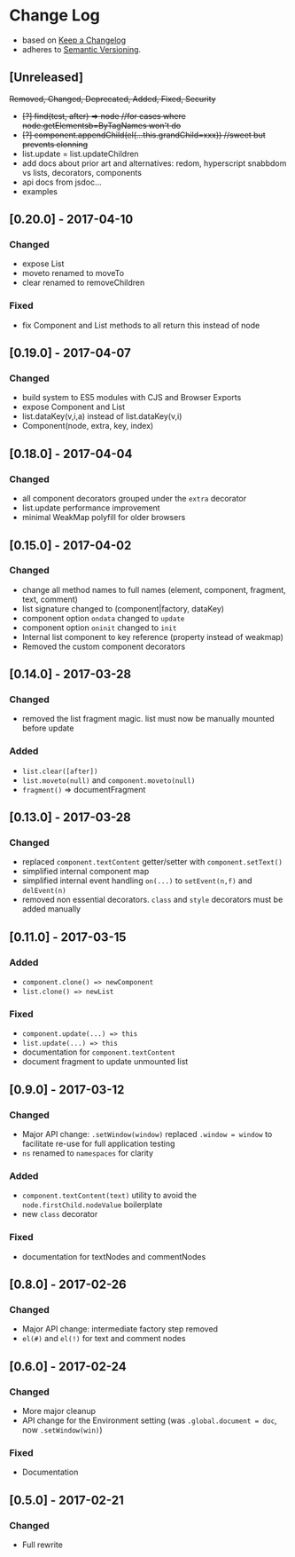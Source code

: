 <!-- markdownlint-disable MD022 MD024 MD026 MD032 MD041 -->

# Change Log

- based on [Keep a Changelog](http://keepachangelog.com/)
- adheres to [Semantic Versioning](http://semver.org/).

## [Unreleased]
~~Removed, Changed, Deprecated, Added, Fixed, Security~~
- ~~[?] find(test, after) => node //for cases where node.getElementsb=ByTagNames won't do~~
- ~~[?] component.appendChild(el(...this.grandChild=xxx)) //sweet but prevents clonning~~
- list.update = list.updateChildren
- add docs about prior art and alternatives: redom, hyperscript snabbdom vs lists, decorators, components
- api docs from jsdoc...
- examples


## [0.20.0] - 2017-04-10
### Changed
- expose List
- moveto renamed to moveTo
- clear renamed to removeChildren

### Fixed
- fix Component and List methods to all return this instead of node

## [0.19.0] - 2017-04-07
### Changed
- build system to ES5 modules with CJS and Browser Exports
- expose Component and List
- list.dataKey(v,i,a) instead of list.dataKey(v,i)
- Component(node, extra, key, index)

## [0.18.0] - 2017-04-04
### Changed
- all component decorators grouped under the `extra` decorator
- list.update performance improvement
- minimal WeakMap polyfill for older browsers

## [0.15.0] - 2017-04-02
### Changed
- change all method names to full names (element, component, fragment, text, comment)
- list signature changed to (component|factory, dataKey)
- component option `ondata` changed to `update`
- component option `oninit` changed to `init`
- Internal list component to key reference (property instead of weakmap)
- Removed the custom component decorators

## [0.14.0] - 2017-03-28
### Changed
- removed the list fragment magic. list must now be manually mounted before update

### Added
- `list.clear([after])`
- `list.moveto(null)` and `component.moveto(null)`
- `fragment()` => documentFragment

## [0.13.0] - 2017-03-28
### Changed
- replaced `component.textContent` getter/setter with `component.setText()`
- simplified internal component map
- simplified internal event handling `on(...)` to `setEvent(n,f)` and `delEvent(n)`
- removed non essential decorators. `class` and `style` decorators must be added manually

## [0.11.0] - 2017-03-15
### Added
- `component.clone() => newComponent`
- `list.clone() => newList`

### Fixed
- `component.update(...) => this`
- `list.update(...) => this`
- documentation for `component.textContent`
- document fragment to update unmounted list

## [0.9.0] - 2017-03-12
### Changed
- Major API change: `.setWindow(window)` replaced `.window = window` to facilitate re-use for full application testing
- `ns` renamed to `namespaces` for clarity

### Added
- `component.textContent(text)` utility to avoid the `node.firstChild.nodeValue` boilerplate
- new `class` decorator

### Fixed
- documentation for textNodes and commentNodes

## [0.8.0] - 2017-02-26
### Changed
- Major API change: intermediate factory step removed
- `el(#)` and `el(!)` for text and comment nodes

## [0.6.0] - 2017-02-24
### Changed
- More major cleanup
- API change for the Environment setting (was `.global.document = doc`, now `.setWindow(win)`)

### Fixed
- Documentation

## [0.5.0] - 2017-02-21
### Changed
- Full rewrite
